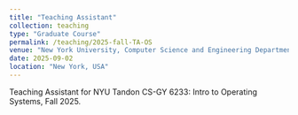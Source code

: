 ```yaml
---
title: "Teaching Assistant"
collection: teaching
type: "Graduate Course"
permalink: /teaching/2025-fall-TA-OS
venue: "New York University, Computer Science and Engineering Department"
date: 2025-09-02
location: "New York, USA"
---
```


Teaching Assistant for NYU Tandon CS-GY 6233: Intro to Operating Systems, Fall 2025.